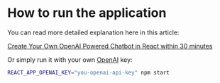 # How to run the application

You can read more detailed explanation here in this article:

[Create Your Own OpenAI Powered Chatbot in React within 30 minutes](https://itnext.io/create-your-own-openai-powered-chatbot-in-react-within-30-minutes-b6be60067f04)

Or simply run it with your own [OpenAI](https://platform.openai.com/) key:

```bash
REACT_APP_OPENAI_KEY="you-openai-api-key" npm start
```
